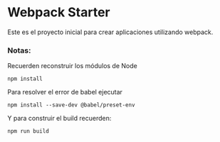 # Webpack Starter

Este es el proyecto inicial para crear aplicaciones utilizando webpack.

### Notas:
Recuerden reconstruir los módulos de Node
```
npm install
```
Para resolver el error de babel ejecutar
```
npm install --save-dev @babel/preset-env
```

Y para construir el build recuerden:
```
npm run build
```